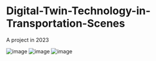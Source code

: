 # Digital-Twin-Technology-in-Transportation-Scenes
A project in 2023

![image](https://github.com/zyjlydia/Digital-Twin-Technology-in-Transportation-Scenes/assets/78255201/3bbd8d1e-25a6-4563-8186-7946f40b37f3)
![image](https://github.com/zyjlydia/Digital-Twin-Technology-in-Transportation-Scenes/assets/78255201/25a8409c-5a38-47a8-9ec0-5a07a0301ada)
![image](https://github.com/zyjlydia/Digital-Twin-Technology-in-Transportation-Scenes/assets/78255201/18f67c0e-e8a9-4f80-8eb0-0e1a1747925b)

